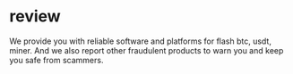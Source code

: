 # review
We provide you with reliable software and platforms for flash btc, usdt, miner. And we also report other fraudulent products to warn you and keep you safe from scammers.
